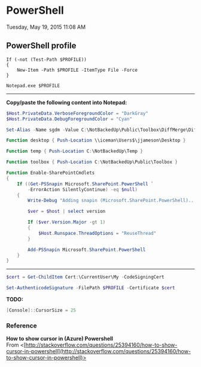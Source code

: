﻿# PowerShell

Tuesday, May 19, 2015
11:08 AM

## PowerShell profile

```Console
If (-not (Test-Path $PROFILE))
{
    New-Item -Path $PROFILE -ItemType File -Force
}

Notepad.exe $PROFILE
```

---


**Copy/paste the following content into Notepad:**

```PowerShell
$Host.PrivateData.VerboseForegroundColor = "DarkGray"
$Host.PrivateData.DebugForegroundColor = "Cyan"

Set-Alias -Name sgdm -Value C:\NotBackedUp\Public\Toolbox\DiffMerge\DiffMerge.exe

Function desktop { Push-Location \\iceman\Users$\jjameson\Desktop }

Function temp { Push-Location C:\NotBackedUp\Temp }

Function toolbox { Push-Location C:\NotBackedUp\Public\Toolbox }

Function Enable-SharePointCmdlets
{
    If ((Get-PSSnapin Microsoft.SharePoint.PowerShell `
        -ErrorAction SilentlyContinue) -eq $null)
    {
        Write-Debug "Adding snapin (Microsoft.SharePoint.PowerShell)..."

        $ver = $host | select version

        If ($ver.Version.Major -gt 1)
        {
            $Host.Runspace.ThreadOptions = "ReuseThread"
        }

        Add-PSSnapin Microsoft.SharePoint.PowerShell
    }
}
```

---


```PowerShell
$cert = Get-ChildItem Cert:\CurrentUser\My -CodeSigningCert

Set-AuthenticodeSignature -FilePath $PROFILE -Certificate $cert
```

**TODO:**

```PowerShell
[Console]::CursorSize = 25
```

### Reference

**How to show cursor in (Azure) Powershell**\
From <[http://stackoverflow.com/questions/25394160/how-to-show-cursor-in-powershell](http://stackoverflow.com/questions/25394160/how-to-show-cursor-in-powershell)>


